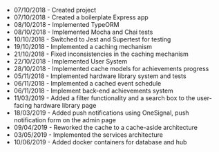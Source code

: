 * 07/10/2018 - Created project
* 07/10/2018 - Created a boilerplate Express app
* 08/10/2018 - Implemented TypeORM
* 08/10/2018 - Implemented Mocha and Chai tests
* 10/10/2018 - Switched to Jest and Supertest for testing
* 19/10/2018 - Implemented a caching mechanism
* 21/10/2018 - Fixed inconsistencies in the caching mechanism
* 22/10/2018 - Implemented User System
* 28/10/2018 - Implemented cache models for achievements progress
* 05/11/2018 - Implemented hardware library system and tests
* 06/11/2018 - Implemented a cached event schedule
* 06/11/2018 - Implement back-end achievements system
* 11/03/2019 - Added a filter functionality and a search box to the user-facing hardware library page
* 18/03/2019 - Added push notifications using OneSignal, push notification form on the admin page
* 09/04/2019 - Reworked the cache to a cache-aside architecture
* 03/05/2019 - Implemented the services architecture
* 10/06/2019 - Added docker containers for database and hub
